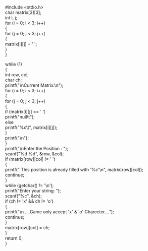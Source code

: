 
#include <stdio.h><BR>
char matrix[3][3];<BR>
int i, j;<BR>
for (i = 0; i < 3; i++)<BR>
{<BR>
for (j = 0; j < 3; j++)<BR>
{<BR>
matrix[i][j] = ' ';<BR>
}<BR>
}<BR>

while (1)<BR>
{<BR>
int row, col;<BR>
char ch;<BR>
printf("\nCurrent Matrix:\n");<BR>
for (i = 0; i < 3; i++)<BR>
{<BR>
for (j = 0; j < 3; j++)<BR>
{<BR>
if (matrix[i][j] == ' ')<BR>
printf("null\t");<BR>
else<BR>
printf("%c\t", matrix[i][j]);<BR>
}<BR>
printf("\n");<BR>
}<BR>
printf("\nEnter the Position : ");<BR>
scanf("%d %d", &row, &col);<BR>
if (matrix[row][col] != ' ')<BR>
{<BR>
printf(" This position is already filled with '%c'\n", matrix[row][col]);<BR>
continue;<BR>
}<BR>
while (getchar() != '\n');<BR>
printf("Enter your string: ");<BR>
scanf("%c", &ch);<BR>
if (ch != 'x' && ch != 'o')<BR>
{<BR>
printf("\n ....Game only accept 'x' & 'o' Charecter....");<BR>
continue;<BR>
}<BR>
matrix[row][col] = ch;<BR>
}<BR>
return 0;<BR>
}<BR>

